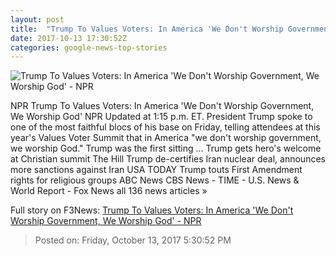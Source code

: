 ```yaml
---
layout: post
title:  "Trump To Values Voters: In America 'We Don't Worship Government, We Worship God' - NPR"
date: 2017-10-13 17:30:52Z
categories: google-news-top-stories
---
```


![Trump To Values Voters: In America 'We Don't Worship Government, We Worship God' - NPR](https://media.npr.org/assets/img/2017/10/13/ap_17286525867233vvs_wide-60e520a887f35d7295f0f02d69c05cb8e0105547.jpg?s=1400)

NPR Trump To Values Voters: In America 'We Don't Worship Government, We Worship God' NPR Updated at 1:15 p.m. ET. President Trump spoke to one of the most faithful blocs of his base on Friday, telling attendees at this year's Values Voter Summit that in America "we don't worship government, we worship God." Trump was the first sitting ... Trump gets hero's welcome at Christian summit The Hill Trump de-certifies Iran nuclear deal, announces more sanctions against Iran USA TODAY Trump touts First Amendment rights for religious groups ABC News CBS News - TIME - U.S. News & World Report - Fox News all 136 news articles »


Full story on F3News: [Trump To Values Voters: In America 'We Don't Worship Government, We Worship God' - NPR](http://www.f3nws.com/n/b3fWQG)

> Posted on: Friday, October 13, 2017 5:30:52 PM
